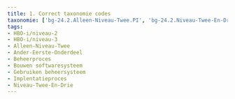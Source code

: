 ```yaml
---
title: 1. Correct taxonomie codes
taxonomie: ['bg-24.2.Alleen-Niveau-Twee.PI', 'bg-24.2.Niveau-Twee-En-Drie.PI', 'bg-24.3.Niveau-Twee-En-Drie.PI', 'ib-19.2.Ander-Eerste-Onderdeel.PI', 'ib-19.3.Ander-Eerste-Onderdeel.PI']
tags:
- HBO-i/niveau-2
- HBO-i/niveau-3
- Alleen-Niveau-Twee
- Ander-Eerste-Onderdeel
- Beheerproces
- Bouwen softwaresysteem
- Gebruiken beheersysteem
- Implentatieproces
- Niveau-Twee-En-Drie
---
```


